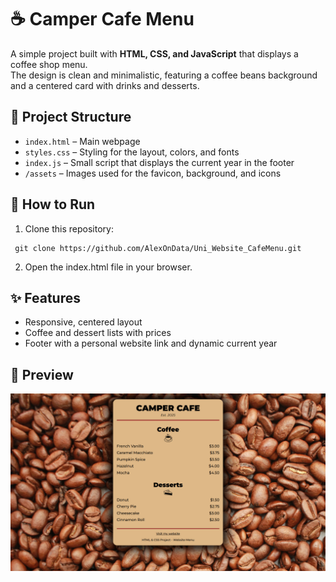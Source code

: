 # ☕ Camper Cafe Menu

A simple project built with **HTML, CSS, and JavaScript** that displays a coffee shop menu.  
The design is clean and minimalistic, featuring a coffee beans background and a centered card with drinks and desserts.

## 📂 Project Structure
- `index.html` – Main webpage  
- `styles.css` – Styling for the layout, colors, and fonts  
- `index.js` – Small script that displays the current year in the footer  
- `/assets` – Images used for the favicon, background, and icons  

## 🚀 How to Run
1. Clone this repository:
  ```
   git clone https://github.com/AlexOnData/Uni_Website_CafeMenu.git
  ```
2. Open the index.html file in your browser.

## ✨ Features
- Responsive, centered layout
- Coffee and dessert lists with prices
- Footer with a personal website link and dynamic current year

## 📸 Preview
![Preview](./assets/cafeMenu_preview.png)
